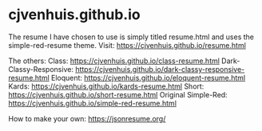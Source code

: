 # cjvenhuis.github.io
The resume I have chosen to use is simply titled resume.html and uses the simple-red-resume theme.
Visit: https://cjvenhuis.github.io/resume.html

The others:
Class: https://cjvenhuis.github.io/class-resume.html
Dark-Classy-Responsive: https://cjvenhuis.github.io/dark-classy-responsive-resume.html
Eloquent: https://cjvenhuis.github.io/eloquent-resume.html
Kards: https://cjvenhuis.github.io/kards-resume.html
Short: https://cjvenhuis.github.io/short-resume.html
Original Simple-Red: https://cjvenhuis.github.io/simple-red-resume.html

How to make your own: https://jsonresume.org/
